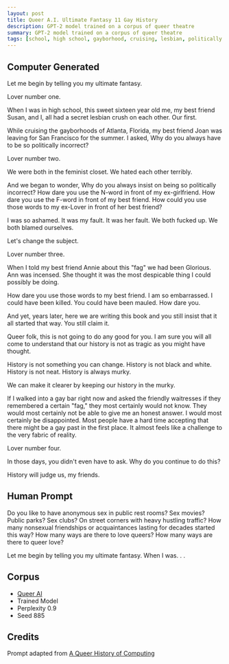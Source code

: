 ```yaml
---
layout: post
title: Queer A.I. Ultimate Fantasy 11 Gay History
description: GPT-2 model trained on a corpus of queer theatre
summary: GPT-2 model trained on a corpus of queer theatre
tags: [school, high school, gayborhood, cruising, lesbian, politically incorrect, feminist closet, history, Atlanta, Florida, GPT-2, RunwayML, queer]
---
```


## Computer Generated

Let me begin by telling you my ultimate fantasy.

Lover number one.

When I was in high school, this sweet sixteen year old me, my best friend Susan, and I, all had a secret lesbian crush on each other. Our first.

While cruising the gayborhoods of Atlanta, Florida, my best friend Joan was leaving for San Francisco for the summer. I asked, Why do you always have to be so politically incorrect?

Lover number two.

We were both in the feminist closet. We hated each other terribly.

And we began to wonder, Why do you always insist on being so politically incorrect? How dare you use the N-word in front of my ex-girlfriend. How dare you use the F-word in front of my best friend. How could you use those words to my ex-Lover in front of her best friend?

I was so ashamed. It was my fault. It was her fault. We both fucked up. We both blamed ourselves.

Let's change the subject.

Lover number three.

When I told my best friend Annie about this "fag" we had been Glorious. Ann was incensed. She thought it was the most despicable thing I could possibly be doing.

How dare you use those words to my best friend. I am so embarrassed. I could have been killed. You could have been mauled. How dare you.

And yet, years later, here we are writing this book and you still insist that it all started that way. You still claim it.

Queer folk, this is not going to do any good for you. I am sure you will all come to understand that our history is not as tragic as you might have thought.

History is not something you can change. History is not black and white. History is not neat. History is always murky.

We can make it clearer by keeping our history in the murky.

If I walked into a gay bar right now and asked the friendly waitresses if they remembered a certain "fag," they most certainly would not know. They would most certainly not be able to give me an honest answer. I would most certainly be disappointed. Most people have a hard time accepting that there might be a gay past in the first place. It almost feels like a challenge to the very fabric of reality.

Lover number four.

In those days, you didn't even have to ask. Why do you continue to do this?

History will judge us, my friends.

## Human Prompt

Do you like to have anonymous sex in public rest rooms? Sex movies? Public parks? Sex clubs? On street corners with heavy hustling traffic? How many nonsexual friendships or acquaintances lasting for decades started this way? How many ways are there to love queers? How many ways are there to queer love?

Let me begin by telling you my ultimate fantasy. When I was. . .

## Corpus

- [Queer AI](/queerai)
- Trained Model
- Perplexity 0.9
- Seed 885

## Credits

Prompt adapted from [A Queer History of Computing](https://rhizome.org/editorial/2013/feb/19/queer-computing-1/)
